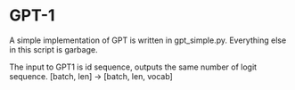 # GPT-1

A simple implementation of GPT is written in gpt_simple.py.
Everything else in this script is garbage.

The input to GPT1 is id sequence, outputs the same number of logit sequence.
[batch, len] -> [batch, len, vocab]
